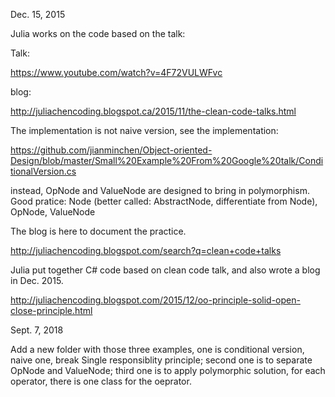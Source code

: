  Dec. 15, 2015
 
 Julia works on the code based on the talk:
  
 Talk:
 
 https://www.youtube.com/watch?v=4F72VULWFvc
 
 blog:
 
 http://juliachencoding.blogspot.ca/2015/11/the-clean-code-talks.html
 
  
 The implementation is not naive version, 
 see the implementation:
 
https://github.com/jianminchen/Object-oriented-Design/blob/master/Small%20Example%20From%20Google%20talk/ConditionalVersion.cs

  
 instead, OpNode and ValueNode are designed to bring in polymorphism. Good pratice: 
 Node (better called: AbstractNode, differentiate from Node), OpNode, ValueNode
 
 
 The blog is here to document the practice. 
 
 http://juliachencoding.blogspot.com/search?q=clean+code+talks
 
 
 Julia put together C# code based on clean code talk, and also wrote a blog in Dec. 2015. 
 
 http://juliachencoding.blogspot.com/2015/12/oo-principle-solid-open-close-principle.html
 
 
Sept. 7, 2018

Add a new folder with those three examples, one is conditional version, naive one, break Single responsiblity principle; second one is to separate OpNode and ValueNode; third one is to apply polymorphic solution, for each operator, there is one class for the oeprator. 
